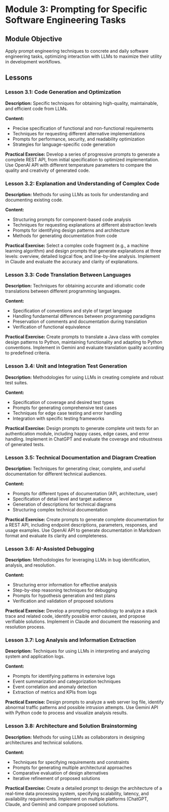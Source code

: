 # Module 3: Prompting for Specific Software Engineering Tasks

## Module Objective
Apply prompt engineering techniques to concrete and daily software engineering tasks, optimizing interaction with LLMs to maximize their utility in development workflows.

## Lessons

### Lesson 3.1: Code Generation and Optimization
**Description:** Specific techniques for obtaining high-quality, maintainable, and efficient code from LLMs.

**Content:**
- Precise specification of functional and non-functional requirements
- Techniques for requesting different alternative implementations
- Prompts for performance, security, and readability optimization
- Strategies for language-specific code generation

**Practical Exercise:** 
Develop a series of progressive prompts to generate a complete REST API, from initial specification to optimized implementation. Use OpenAI API with different temperature parameters to compare the quality and creativity of generated code.

### Lesson 3.2: Explanation and Understanding of Complex Code
**Description:** Methods for using LLMs as tools for understanding and documenting existing code.

**Content:**
- Structuring prompts for component-based code analysis
- Techniques for requesting explanations at different abstraction levels
- Prompts for identifying design patterns and architecture
- Methods for generating documentation from code

**Practical Exercise:** 
Select a complex code fragment (e.g., a machine learning algorithm) and design prompts that generate explanations at three levels: overview, detailed logical flow, and line-by-line analysis. Implement in Claude and evaluate the accuracy and clarity of explanations.

### Lesson 3.3: Code Translation Between Languages
**Description:** Techniques for obtaining accurate and idiomatic code translations between different programming languages.

**Content:**
- Specification of conventions and style of target language
- Handling fundamental differences between programming paradigms
- Preservation of comments and documentation during translation
- Verification of functional equivalence

**Practical Exercise:** 
Create prompts to translate a Java class with complex design patterns to Python, maintaining functionality and adapting to Python conventions. Implement in Gemini and evaluate translation quality according to predefined criteria.

### Lesson 3.4: Unit and Integration Test Generation
**Description:** Methodologies for using LLMs in creating complete and robust test suites.

**Content:**
- Specification of coverage and desired test types
- Prompts for generating comprehensive test cases
- Techniques for edge case testing and error handling
- Integration with specific testing frameworks

**Practical Exercise:** 
Design prompts to generate complete unit tests for an authentication module, including happy cases, edge cases, and error handling. Implement in ChatGPT and evaluate the coverage and robustness of generated tests.

### Lesson 3.5: Technical Documentation and Diagram Creation
**Description:** Techniques for generating clear, complete, and useful documentation for different technical audiences.

**Content:**
- Prompts for different types of documentation (API, architecture, user)
- Specification of detail level and target audience
- Generation of descriptions for technical diagrams
- Structuring complex technical documentation

**Practical Exercise:** 
Create prompts to generate complete documentation for a REST API, including endpoint descriptions, parameters, responses, and usage examples. Use OpenAI API to generate documentation in Markdown format and evaluate its clarity and completeness.

### Lesson 3.6: AI-Assisted Debugging
**Description:** Methodologies for leveraging LLMs in bug identification, analysis, and resolution.

**Content:**
- Structuring error information for effective analysis
- Step-by-step reasoning techniques for debugging
- Prompts for hypothesis generation and test plans
- Verification and validation of proposed solutions

**Practical Exercise:** 
Develop a prompting methodology to analyze a stack trace and related code, identify possible error causes, and propose verifiable solutions. Implement in Claude and document the reasoning and resolution process.

### Lesson 3.7: Log Analysis and Information Extraction
**Description:** Techniques for using LLMs in interpreting and analyzing system and application logs.

**Content:**
- Prompts for identifying patterns in extensive logs
- Event summarization and categorization techniques
- Event correlation and anomaly detection
- Extraction of metrics and KPIs from logs

**Practical Exercise:** 
Design prompts to analyze a web server log file, identify abnormal traffic patterns and possible intrusion attempts. Use Gemini API with Python code to process and visualize analysis results.

### Lesson 3.8: Architecture and Solution Brainstorming
**Description:** Methods for using LLMs as collaborators in designing architectures and technical solutions.

**Content:**
- Techniques for specifying requirements and constraints
- Prompts for generating multiple architectural approaches
- Comparative evaluation of design alternatives
- Iterative refinement of proposed solutions

**Practical Exercise:** 
Create a detailed prompt to design the architecture of a real-time data processing system, specifying scalability, latency, and availability requirements. Implement on multiple platforms (ChatGPT, Claude, and Gemini) and compare proposed solutions.
